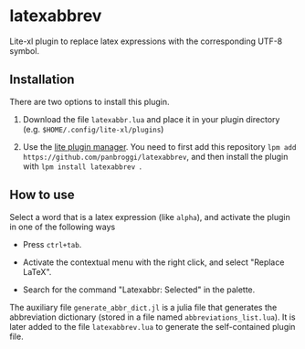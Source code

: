 # latexabbrev
Lite-xl plugin to replace latex expressions with the corresponding UTF-8 symbol.

## Installation
There are two options to install this plugin.
1. Download the file `latexabbr.lua` and place it in your plugin directory (e.g. `$HOME/.config/lite-xl/plugins`)

2. Use the [lite plugin manager](https://github.com/lite-xl/lite-xl-plugin-manager/). You need to first add this repository
```lpm add https://github.com/panbroggi/latexabbrev```,
and then install the plugin with
```lpm install latexabbrev ```.

## How to use

Select a word that is a latex expression (like `alpha`), and activate the plugin in one of the following ways

- Press `ctrl+tab`.

- Activate the contextual menu with the right click, and select "Replace LaTeX".

- Search for the command "Latexabbr: Selected" in the palette.

The auxiliary file `generate_abbr_dict.jl` is a julia file that generates the abbreviation dictionary
(stored in a file named `abbreviations_list.lua`). It is later added to the file `latexabbrev.lua` to generate
the self-contained plugin file.
